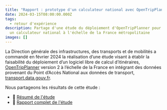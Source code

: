 ```yaml
---
title: "Rapport : prototype d'un calculateur national avec OpenTripPlanner"
date: 2024-03-15T08:00:00.000Z
tags:
  - retour d'expérience
description: Partage d'une étude du déploiement d'OpenTripPlanner pour réaliser
  un calculateur national à l'échelle de la France métropolitaine
images: []
---
```

La Direction générale des infrastructures, des transports et de mobilités a commandé en février 2024 la réalisation d’une étude visant à établir la faisabilité du déploiement d’un logiciel libre de calcul d’itinéraires, [OpenTripPlanner](https://www.opentripplanner.org/) version 2 à l’échelle de la France en intégrant des données provenant du Point d’Accès National aux données de transport, [transport.data.gouv.fr](https://transport.data.gouv.fr).

N﻿ous partageons les résultats de cette étude :

* 📂 [R﻿ésumé de l'étude](/images/rapport-otp-résumé-2024-03-14.pdf)
* 📂 [Rapport complet de l'étude](/images/rapport-otp-complet-2024-03-14.pdf)
